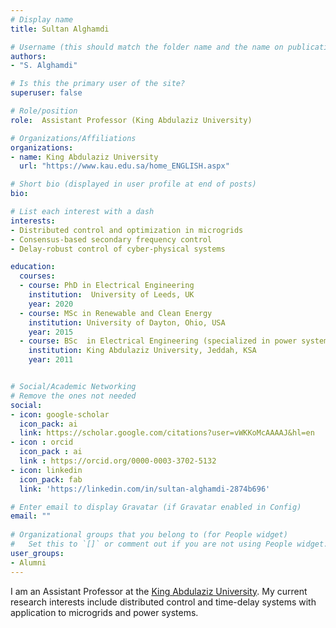 ```yaml
---
# Display name
title: Sultan Alghamdi

# Username (this should match the folder name and the name on publications)
authors:
- "S. Alghamdi"

# Is this the primary user of the site?
superuser: false

# Role/position
role:  Assistant Professor (King Abdulaziz University)

# Organizations/Affiliations
organizations:
- name: King Abdulaziz University
  url: "https://www.kau.edu.sa/home_ENGLISH.aspx"

# Short bio (displayed in user profile at end of posts)
bio: 

# List each interest with a dash
interests:
- Distributed control and optimization in microgrids
- Consensus-based secondary frequency control 
- Delay-robust control of cyber-physical systems

education:
  courses:
  - course: PhD in Electrical Engineering 
    institution:  University of Leeds, UK
    year: 2020
  - course: MSc in Renewable and Clean Energy 
    institution: University of Dayton, Ohio, USA
    year: 2015
  - course: BSc  in Electrical Engineering (specialized in power system and machines)
    institution: King Abdulaziz University, Jeddah, KSA
    year: 2011


# Social/Academic Networking
# Remove the ones not needed
social:
- icon: google-scholar
  icon_pack: ai
  link: https://scholar.google.com/citations?user=vWKKoMcAAAAJ&hl=en
- icon : orcid
  icon_pack : ai
  link : https://orcid.org/0000-0003-3702-5132
- icon: linkedin
  icon_pack: fab
  link: 'https://linkedin.com/in/sultan-alghamdi-2874b696'

# Enter email to display Gravatar (if Gravatar enabled in Config)
email: ""
  
# Organizational groups that you belong to (for People widget)
#   Set this to `[]` or comment out if you are not using People widget.
user_groups:
- Alumni
---
```


I am an Assistant Professor at the [King Abdulaziz University](https://www.kau.edu.sa/home_ENGLISH.aspx). My current research interests include distributed control and time-delay systems with application to microgrids and power systems.


